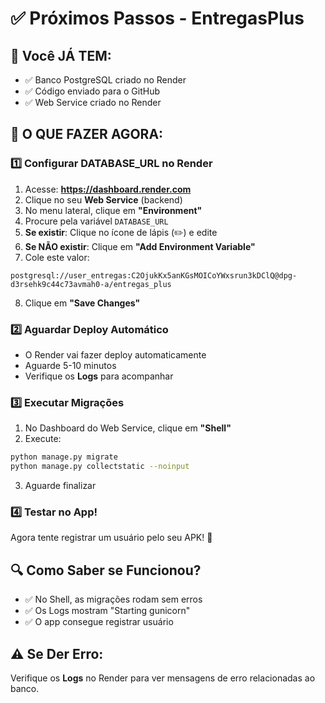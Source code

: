 # ✅ Próximos Passos - EntregasPlus

## 🎯 Você JÁ TEM:
- ✅ Banco PostgreSQL criado no Render
- ✅ Código enviado para o GitHub
- ✅ Web Service criado no Render

## 📝 O QUE FAZER AGORA:

### 1️⃣ Configurar DATABASE_URL no Render

1. Acesse: **https://dashboard.render.com**
2. Clique no seu **Web Service** (backend)
3. No menu lateral, clique em **"Environment"**
4. Procure pela variável `DATABASE_URL`
5. **Se existir**: Clique no ícone de lápis (✏️) e edite
6. **Se NÃO existir**: Clique em **"Add Environment Variable"**
7. Cole este valor:

```
postgresql://user_entregas:C2OjukKx5anKGsMOICoYWxsrun3kDClQ@dpg-d3rsehk9c44c73avmah0-a/entregas_plus
```

8. Clique em **"Save Changes"**

### 2️⃣ Aguardar Deploy Automático

- O Render vai fazer deploy automaticamente
- Aguarde 5-10 minutos
- Verifique os **Logs** para acompanhar

### 3️⃣ Executar Migrações

1. No Dashboard do Web Service, clique em **"Shell"**
2. Execute:

```bash
python manage.py migrate
python manage.py collectstatic --noinput
```

3. Aguarde finalizar

### 4️⃣ Testar no App!

Agora tente registrar um usuário pelo seu APK! 🎉

## 🔍 Como Saber se Funcionou?

- ✅ No Shell, as migrações rodam sem erros
- ✅ Os Logs mostram "Starting gunicorn"
- ✅ O app consegue registrar usuário

## ⚠️ Se Der Erro:

Verifique os **Logs** no Render para ver mensagens de erro relacionadas ao banco.

